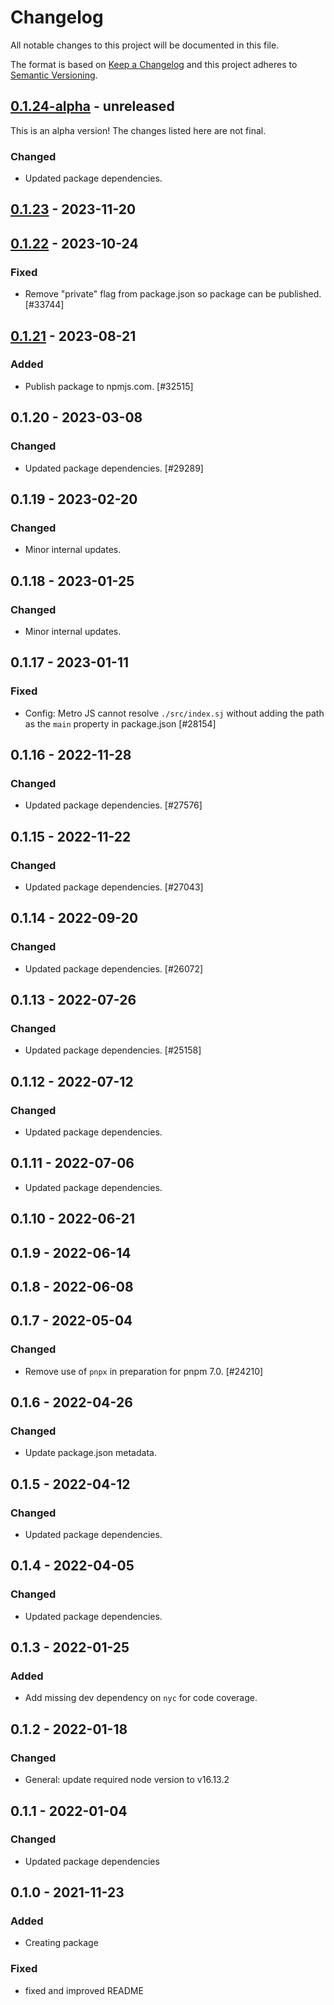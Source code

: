# Changelog

All notable changes to this project will be documented in this file.

The format is based on [Keep a Changelog](https://keepachangelog.com/en/1.0.0/)
and this project adheres to [Semantic Versioning](https://semver.org/spec/v2.0.0.html).

## [0.1.24-alpha] - unreleased

This is an alpha version! The changes listed here are not final.

### Changed
- Updated package dependencies.

## [0.1.23] - 2023-11-20

## [0.1.22] - 2023-10-24
### Fixed
- Remove "private" flag from package.json so package can be published. [#33744]

## [0.1.21] - 2023-08-21
### Added
- Publish package to npmjs.com. [#32515]

## 0.1.20 - 2023-03-08
### Changed
- Updated package dependencies. [#29289]

## 0.1.19 - 2023-02-20
### Changed
- Minor internal updates.

## 0.1.18 - 2023-01-25
### Changed
- Minor internal updates.

## 0.1.17 - 2023-01-11
### Fixed
- Config: Metro JS cannot resolve `./src/index.sj` without adding the path as the `main` property in package.json [#28154]

## 0.1.16 - 2022-11-28
### Changed
- Updated package dependencies. [#27576]

## 0.1.15 - 2022-11-22
### Changed
- Updated package dependencies. [#27043]

## 0.1.14 - 2022-09-20
### Changed
- Updated package dependencies. [#26072]

## 0.1.13 - 2022-07-26
### Changed
- Updated package dependencies. [#25158]

## 0.1.12 - 2022-07-12
### Changed
- Updated package dependencies.

## 0.1.11 - 2022-07-06

- Updated package dependencies.

## 0.1.10 - 2022-06-21

## 0.1.9 - 2022-06-14

## 0.1.8 - 2022-06-08

## 0.1.7 - 2022-05-04
### Changed
- Remove use of `pnpx` in preparation for pnpm 7.0. [#24210]

## 0.1.6 - 2022-04-26
### Changed
- Update package.json metadata.

## 0.1.5 - 2022-04-12
### Changed
- Updated package dependencies.

## 0.1.4 - 2022-04-05
### Changed
- Updated package dependencies.

## 0.1.3 - 2022-01-25
### Added
- Add missing dev dependency on `nyc` for code coverage.

## 0.1.2 - 2022-01-18
### Changed
- General: update required node version to v16.13.2

## 0.1.1 - 2022-01-04
### Changed
- Updated package dependencies

## 0.1.0 - 2021-11-23
### Added
- Creating package

### Fixed
- fixed and improved README

[0.1.24-alpha]: https://github.com/Automattic/jetpack-config-js/compare/v0.1.23...v0.1.24-alpha
[0.1.23]: https://github.com/Automattic/jetpack-config-js/compare/v0.1.22...v0.1.23
[0.1.22]: https://github.com/Automattic/jetpack-config-js/compare/v0.1.21...v0.1.22
[0.1.21]: https://github.com/Automattic/jetpack-config-js/compare/v0.1.20...v0.1.21
